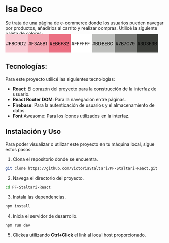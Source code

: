 # Isa Deco
Se trata de una página de e-commerce donde los usuarios pueden navegar por productos, añadirlos al carrito y realizar compras. Utilicé la siguiente paleta de colores:

<div style="dislpay:flex; wrap: no-wrap; justify-content: stretch; align-items: stretch; height: 40px;">
  <div style="background-color:#F8C9D2; padding: 20px 2px; color: black; display:inline;">
    #F8C9D2
  </div>
  <div style="background-color:#F3A5B1; padding: 20px 2px; color: black; display:inline;">
    #F3A5B1
  </div>
  <div style="background-color:#EB6F82; padding: 20px 2px; color: black; display:inline;">
    #EB6F82
  </div>
  <div style="background-color:#FFFFFF; padding: 20px 2px; color: black; display:inline;">
    #FFFFFF
  </div>
  <div style="background-color:#BDBEBC; padding: 20px 2px; color: black; display:inline;">
    #BDBEBC
  </div>
  <div style="background-color:#7B7C79; padding: 20px 2px; color: black; display:inline;">
    #7B7C79
  </div>
  <div style="background-color:#3D3F3B; padding: 20px 2px; color: black; display:inline;">
    #3D3F3B
  </div>
</div>

## Tecnologías:
Para este proyecto utilicé las siguientes tecnologías:
- **React**: El corazón del proyecto para la construcción de la interfaz de usuario.
- **React Router DOM**: Para la navegación entre páginas.
- **Firebase**: Para la autenticación de usuarios y el almacenamiento de datos.
- **Font** Awesome: Para los íconos utilizados en la interfaz.

## Instalación y Uso
Para poder visualizar o utilizar este proyecto en tu máquina local, sigue estos pasos:
1. Clona el repositorio donde se encuentra.
```bash
git clone https://github.com/VictoriaStaltari/PF-Staltari-React.git
```
2. Navega el directorio del proyecto.
```bash
cd PF-Staltari-React
```
3. Instala las dependencias.
```bash
npm install
```
4. Inicia el servidor de desarrollo.
```bash
npm run dev
```
5. Clickea utilizando **Ctrl+Click** el link al local host proporcionado. <br>


